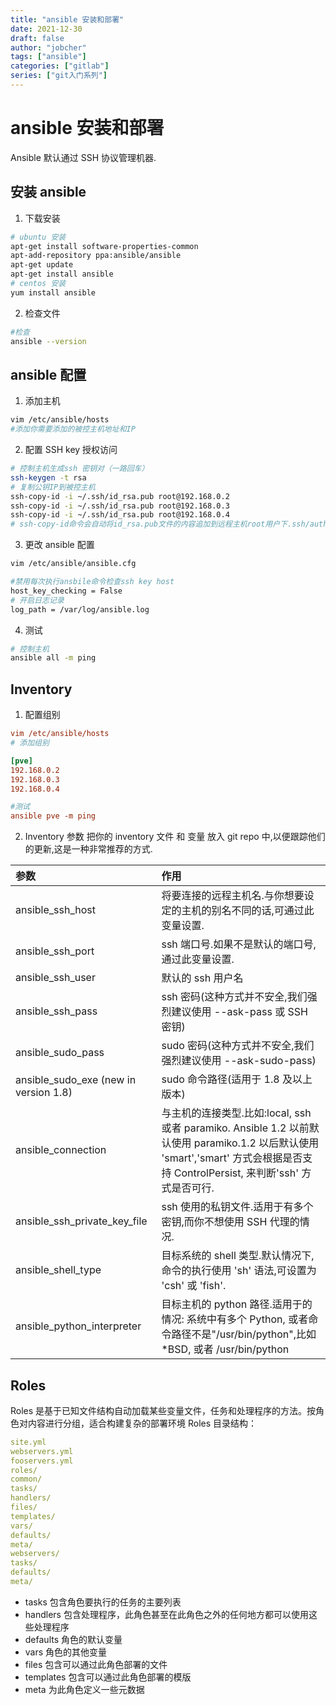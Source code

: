 ```yaml
---
title: "ansible 安装和部署"
date: 2021-12-30
draft: false
author: "jobcher"
tags: ["ansible"]
categories: ["gitlab"]
series: ["git入门系列"]
---
```


# ansible 安装和部署

Ansible 默认通过 SSH 协议管理机器.

## 安装 ansible

1. 下载安装

```sh
# ubuntu 安装
apt-get install software-properties-common
apt-add-repository ppa:ansible/ansible
apt-get update
apt-get install ansible
# centos 安装
yum install ansible
```

2. 检查文件

```sh
#检查
ansible --version
```

## ansible 配置

1. 添加主机

```sh
vim /etc/ansible/hosts
#添加你需要添加的被控主机地址和IP
```

2. 配置 SSH key 授权访问

```sh
# 控制主机生成ssh 密钥对（一路回车）
ssh-keygen -t rsa
# 复制公钥IP到被控主机
ssh-copy-id -i ~/.ssh/id_rsa.pub root@192.168.0.2
ssh-copy-id -i ~/.ssh/id_rsa.pub root@192.168.0.3
ssh-copy-id -i ~/.ssh/id_rsa.pub root@192.168.0.4
# ssh-copy-id命令会自动将id_rsa.pub文件的内容追加到远程主机root用户下.ssh/authorized_keys文件中。
```

3. 更改 ansible 配置

```sh
vim /etc/ansible/ansible.cfg

#禁用每次执行ansbile命令检查ssh key host
host_key_checking = False
# 开启日志记录
log_path = /var/log/ansible.log
```

4. 测试

```sh
# 控制主机
ansible all -m ping
```

## Inventory

1. 配置组别

```ini
vim /etc/ansible/hosts
# 添加组别

[pve]
192.168.0.2
192.168.0.3
192.168.0.4

#测试
ansible pve -m ping
```

2. Inventory 参数
   把你的 inventory 文件 和 变量 放入 git repo 中,以便跟踪他们的更新,这是一种非常推荐的方式.

| 参数                                  | 作用                                                                                                                                                                            |
| :------------------------------------ | :------------------------------------------------------------------------------------------------------------------------------------------------------------------------------ |
| ansible_ssh_host                      | 将要连接的远程主机名.与你想要设定的主机的别名不同的话,可通过此变量设置.                                                                                                         |
| ansible_ssh_port                      | ssh 端口号.如果不是默认的端口号,通过此变量设置.                                                                                                                                 |
| ansible_ssh_user                      | 默认的 ssh 用户名                                                                                                                                                               |
| ansible_ssh_pass                      | ssh 密码(这种方式并不安全,我们强烈建议使用 --ask-pass 或 SSH 密钥)                                                                                                              |
| ansible_sudo_pass                     | sudo 密码(这种方式并不安全,我们强烈建议使用 --ask-sudo-pass)                                                                                                                    |
| ansible_sudo_exe (new in version 1.8) | sudo 命令路径(适用于 1.8 及以上版本)                                                                                                                                            |
| ansible_connection                    | 与主机的连接类型.比如:local, ssh 或者 paramiko. Ansible 1.2 以前默认使用 paramiko.1.2 以后默认使用 'smart','smart' 方式会根据是否支持 ControlPersist, 来判断'ssh' 方式是否可行. |
| ansible_ssh_private_key_file          | ssh 使用的私钥文件.适用于有多个密钥,而你不想使用 SSH 代理的情况.                                                                                                                |
| ansible_shell_type                    | 目标系统的 shell 类型.默认情况下,命令的执行使用 'sh' 语法,可设置为 'csh' 或 'fish'.                                                                                             |
| ansible_python_interpreter            | 目标主机的 python 路径.适用于的情况: 系统中有多个 Python, 或者命令路径不是"/usr/bin/python",比如 \*BSD, 或者 /usr/bin/python                                                    |

## Roles

Roles 是基于已知文件结构自动加载某些变量文件，任务和处理程序的方法。按角色对内容进行分组，适合构建复杂的部署环境
Roles 目录结构：

```yaml
site.yml
webservers.yml
fooservers.yml
roles/
common/
tasks/
handlers/
files/
templates/
vars/
defaults/
meta/
webservers/
tasks/
defaults/
meta/
```

- tasks 包含角色要执行的任务的主要列表
- handlers 包含处理程序，此角色甚至在此角色之外的任何地方都可以使用这些处理程序
- defaults 角色的默认变量
- vars 角色的其他变量
- files 包含可以通过此角色部署的文件
- templates 包含可以通过此角色部署的模版
- meta 为此角色定义一些元数据
